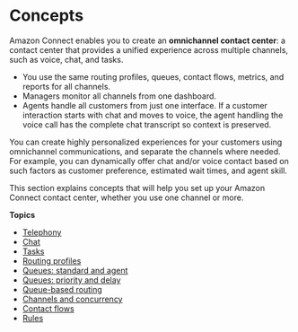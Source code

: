 # Concepts<a name="connect-concepts"></a>

Amazon Connect enables you to create an **omnichannel contact center**: a contact center that provides a unified experience across multiple channels, such as voice, chat, and tasks\.
+ You use the same routing profiles, queues, contact flows, metrics, and reports for all channels\.
+ Managers monitor all channels from one dashboard\.
+ Agents handle all customers from just one interface\. If a customer interaction starts with chat and moves to voice, the agent handling the voice call has the complete chat transcript so context is preserved\. 

You can create highly personalized experiences for your customers using omnichannel communications, and separate the channels where needed\. For example, you can dynamically offer chat and/or voice contact based on such factors as customer preference, estimated wait times, and agent skill\. 

This section explains concepts that will help you set up your Amazon Connect contact center, whether you use one channel or more\. 

**Topics**
+ [Telephony](concepts-telephony.md)
+ [Chat](chat.md)
+ [Tasks](tasks.md)
+ [Routing profiles](concepts-routing.md)
+ [Queues: standard and agent](concepts-queues-standard-and-agent.md)
+ [Queues: priority and delay](concepts-routing-profiles-priority.md)
+ [Queue\-based routing](concepts-queue-based-routing.md)
+ [Channels and concurrency](channels-and-concurrency.md)
+ [Contact flows](concepts-contact-flows.md)
+ [Rules](concepts-rules.md)